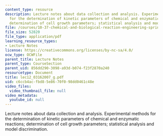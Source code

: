 ```yaml
---
content_type: resource
description: Lecture notes about data collection and analysis. Experimental methods
  for the determination of kinetic parameters of chemical and enzymatic reactions;
  determination of cell growth parameters; statistical analysis and model discrimination.
file: /courses/10-37-chemical-and-biological-reaction-engineering-spring-2007/c6ccb4acfbd85e8670f098dd0461c48e_lec12_03162007_g.pdf
file_size: 52820
file_type: application/pdf
learning_resource_types:
- Lecture Notes
license: https://creativecommons.org/licenses/by-nc-sa/4.0/
ocw_type: OCWFile
parent_title: Lecture Notes
parent_type: CourseSection
parent_uid: 856dd290-3098-a93d-b074-f23f2870a240
resourcetype: Document
title: lec12_03162007_g.pdf
uid: c6ccb4ac-fbd8-5e86-70f0-98dd0461c48e
video_files:
  video_thumbnail_file: null
video_metadata:
  youtube_id: null
---
```

Lecture notes about data collection and analysis. Experimental methods for the determination of kinetic parameters of chemical and enzymatic reactions; determination of cell growth parameters; statistical analysis and model discrimination.